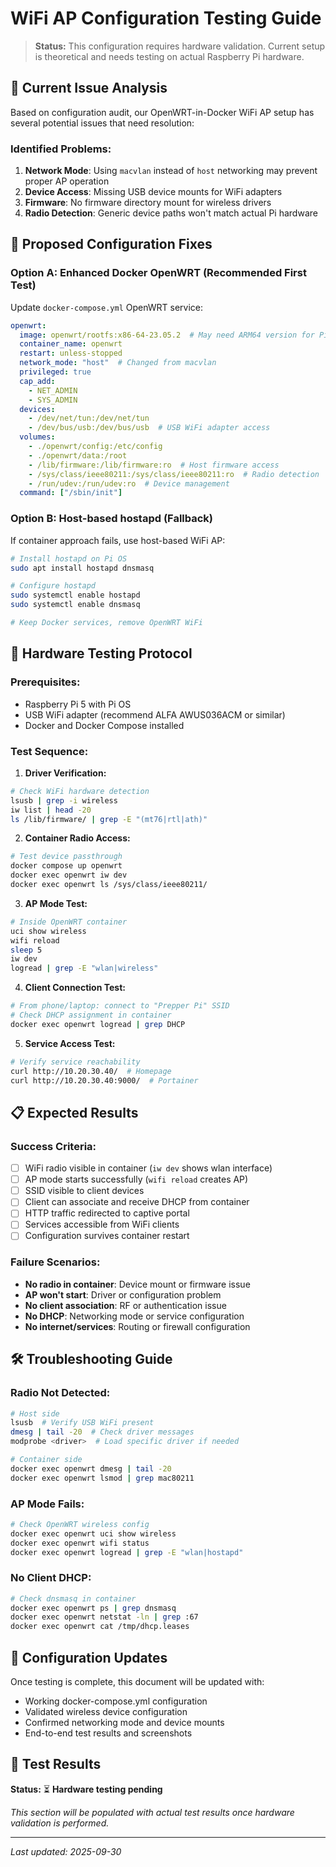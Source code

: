 # WiFi AP Configuration Testing Guide

> **Status:** This configuration requires hardware validation. Current setup is theoretical and needs testing on actual Raspberry Pi hardware.

## 🚨 Current Issue Analysis

Based on configuration audit, our OpenWRT-in-Docker WiFi AP setup has several potential issues that need resolution:

### **Identified Problems:**

1. **Network Mode**: Using `macvlan` instead of `host` networking may prevent proper AP operation
2. **Device Access**: Missing USB device mounts for WiFi adapters
3. **Firmware**: No firmware directory mount for wireless drivers
4. **Radio Detection**: Generic device paths won't match actual Pi hardware

## 🔧 Proposed Configuration Fixes

### **Option A: Enhanced Docker OpenWRT (Recommended First Test)**

Update `docker-compose.yml` OpenWRT service:

```yaml
openwrt:
  image: openwrt/rootfs:x86-64-23.05.2  # May need ARM64 version for Pi
  container_name: openwrt
  restart: unless-stopped
  network_mode: "host"  # Changed from macvlan
  privileged: true
  cap_add:
    - NET_ADMIN
    - SYS_ADMIN
  devices:
    - /dev/net/tun:/dev/net/tun
    - /dev/bus/usb:/dev/bus/usb  # USB WiFi adapter access
  volumes:
    - ./openwrt/config:/etc/config
    - ./openwrt/data:/root
    - /lib/firmware:/lib/firmware:ro  # Host firmware access
    - /sys/class/ieee80211:/sys/class/ieee80211:ro  # Radio detection
    - /run/udev:/run/udev:ro  # Device management
  command: ["/sbin/init"]
```

### **Option B: Host-based hostapd (Fallback)**

If container approach fails, use host-based WiFi AP:

```bash
# Install hostapd on Pi OS
sudo apt install hostapd dnsmasq

# Configure hostapd
sudo systemctl enable hostapd
sudo systemctl enable dnsmasq

# Keep Docker services, remove OpenWRT WiFi
```

## 🧪 Hardware Testing Protocol

### **Prerequisites:**
- Raspberry Pi 5 with Pi OS
- USB WiFi adapter (recommend ALFA AWUS036ACM or similar)
- Docker and Docker Compose installed

### **Test Sequence:**

1. **Driver Verification:**
```bash
# Check WiFi hardware detection
lsusb | grep -i wireless
iw list | head -20
ls /lib/firmware/ | grep -E "(mt76|rtl|ath)"
```

2. **Container Radio Access:**
```bash
# Test device passthrough
docker compose up openwrt
docker exec openwrt iw dev
docker exec openwrt ls /sys/class/ieee80211/
```

3. **AP Mode Test:**
```bash
# Inside OpenWRT container
uci show wireless
wifi reload
sleep 5
iw dev
logread | grep -E "wlan|wireless"
```

4. **Client Connection Test:**
```bash
# From phone/laptop: connect to "Prepper Pi" SSID
# Check DHCP assignment in container
docker exec openwrt logread | grep DHCP
```

5. **Service Access Test:**
```bash
# Verify service reachability
curl http://10.20.30.40/  # Homepage
curl http://10.20.30.40:9000/  # Portainer
```

## 📋 Expected Results

### **Success Criteria:**
- [ ] WiFi radio visible in container (`iw dev` shows wlan interface)
- [ ] AP mode starts successfully (`wifi reload` creates AP)
- [ ] SSID visible to client devices
- [ ] Client can associate and receive DHCP from container
- [ ] HTTP traffic redirected to captive portal
- [ ] Services accessible from WiFi clients
- [ ] Configuration survives container restart

### **Failure Scenarios:**
- **No radio in container**: Device mount or firmware issue
- **AP won't start**: Driver or configuration problem  
- **No client association**: RF or authentication issue
- **No DHCP**: Networking mode or service configuration
- **No internet/services**: Routing or firewall configuration

## 🛠️ Troubleshooting Guide

### **Radio Not Detected:**
```bash
# Host side
lsusb  # Verify USB WiFi present
dmesg | tail -20  # Check driver messages
modprobe <driver>  # Load specific driver if needed

# Container side  
docker exec openwrt dmesg | tail -20
docker exec openwrt lsmod | grep mac80211
```

### **AP Mode Fails:**
```bash
# Check OpenWRT wireless config
docker exec openwrt uci show wireless
docker exec openwrt wifi status
docker exec openwrt logread | grep -E "wlan|hostapd"
```

### **No Client DHCP:**
```bash
# Check dnsmasq in container
docker exec openwrt ps | grep dnsmasq
docker exec openwrt netstat -ln | grep :67
docker exec openwrt cat /tmp/dhcp.leases
```

## 🔄 Configuration Updates

Once testing is complete, this document will be updated with:
- Working docker-compose.yml configuration
- Validated wireless device configuration  
- Confirmed networking mode and device mounts
- End-to-end test results and screenshots

## 📝 Test Results

**Status:** ⏳ **Hardware testing pending**

*This section will be populated with actual test results once hardware validation is performed.*

---

*Last updated: 2025-09-30*
